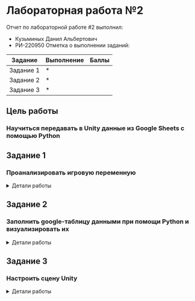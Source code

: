 # Лабораторная работа №2
Отчет по лабораторной работе #2 выполнил:
- Кузьминых Данил Альбертович
- РИ-220950
Отметка о выполнении заданий:

| Задание | Выполнение | Баллы |
| ------ | ------ | ------ |
| Задание 1 | * |  |
| Задание 2 | * |  |
| Задание 3 | * |  |

## Цель работы
### Научиться передавать в Unity данные из Google Sheets с помощью Python

## Задание 1
### Проанализировать игровую переменную
<details>
<summary>Детали работы</summary>

  <ol>Задачи:
    <li>Выберать одну компьютерную игру</li>
    <li>Привести скриншот геймплея и краткое описание концепта выбранной игры.</li>
    <li>Выбрать одну из игровых переменных в игре (ресурсы, внутри игровая валюта, здоровье персонажей и т.д.).</li>
    <li>Описать роль переменной в игре, условия изменения / появления и диапазон допустимых значений.</li>
    <li>Построить схему экономической модели в игре и указать место выбранной переменной в ней.</li>
  </ol>

  <details>
    <summary>Задачи 1-2:</summary>
    <p>Для проведения анализа я выбрал компьютерную игру Dark Souls 3</p>
    <p>Концепт игры Dark Souls 3:<br>Dark Souls 3 представляет собой хардкорную экшен-RPG, основой которой является исследование мира путём перемещения по разнообразным локациям, населённым не менее разнообразными мобами и боссами. По ходу прохождения игроку встретятся тёмные подземелья, токсичные болота, пугающие кладбища, красивые замки и т. д.</p>
    <p>Скриншот геймплея</p>
    <img alt = "Скриншот Убийства Безымяного короля" src = "https://steamuserimages-a.akamaihd.net/ugc/938336091539491726/C4BCE344F72DD4EADA54269CF555A3244E33526D/?imw=5000&imh=5000&ima=fit&impolicy=Letterbox&imcolor=%23000000&letterbox=false">
  </details>
  
  <details>
    <summary>Задачи 3-4:</summary>
    <p>В качестве игровой переменной я решил взять местную игровую валюту - "Души"</p>
    <p>Далее подробнее о ней:</p>
    <p>Краном ресурсов в игре служат убийства рядовых противников как постоянный и неисчерпаемый ресурс, NPC, мини боссов и боссов как ограниченный ресурс.<br> Так же краном ресурсов служат предметы при применении, которых вам начисляется определённое кол-во ресурса, их кол-во ограничено на карте.</p>
    <p>
      Инвентарём для данной валюты служит хранилище, которое сохраняет валюту до смерти игрового персонажа, после чего создаёт временное хранилище на карте куда перечисляет весь хранимый ресурс.<br>
      Временное хранилище можно, либо "забрать", либо "уничтожить": 
      <ul>
        <li>Действием "забрать" является единоразовое взаимодействие с объектом при котором вам будет перечислено хранимое в нём кол-во ресурсов, после чего хранилище будет уничтожено.</li> 
        <li>Действием "уничтожить" служит ваша следующая смерть, при этом хранилище будет безвозвратно уничтожено вместе с хранимым на ней ресурсом.</li>
      </ul>
      <p>
        Трубой в данной игре служат смерти или неожиданные сюжетные взаимодействия.<br>
      </p>
      <p>
        Преобразователями в игре служат улучшения характеристик персонажа, улучшения снаряжения и торговцы.<br>
      </p>
      <p>
        Торговцами в игре выступают NPC, готовые обменять ваши ресурсы на полезные предметы, и так же обратно.<br>
      </p>
      <p>
        Изменение получаемых душ с противников растёт от стартовых локаций к конечным, включая DLC игры, от 10 до 13000 душ, при первом прохождении.<br>
        Изменение получаемых душ с боссов и мини-боссов растёт в зависимости от локации, включая DLC игры, от 2000 до 150000 душ, при первом прохождении.<br>
        Изменения стоимости прокачки уровня растёт по следующим формулам:    
        <ul>
          <li>До 12 уровня: Души = 0.0068 Lvl^3 - 0.06 Lvl^2 + 17.1 Lvl + 639</li>
          <li>После 12 уровня: Души = 0.02 Lvl^3 + 3.06 Lvl^2 + 105.6 Lvl - 895</li>
        </ul>
        Таким образом мы получаем, что прокачка 2 уровня стоит 673 души, а прокачка максимально допустимого уровня(713) будет стоить 8879349 душ.<br>
        Цены у торговцев на предметы не изменяются в цене с прохождением игры, а сами предметы могут стоить от 5 до 20000 душ. 
      </p>
  </details>

  <details>
    <summary>Задача 5:</summary>
    Схема экономической модели в игре:
    <img alt = "Схема экономической модели в игре" src = "https://i.postimg.cc/qvpTZyvg/19-11-23-12-33-14.png">
  </details>
</details>



## Задание 2
### Заполнить google-таблицу данными при помощи Python и визуализировать их
<details>
<summary>Детали работы</summary>

<ol>Задачи:
    <li>Выбрать изменяемую переменную</li>
    <li>Настроить доступ к гугл таблице по API</li>
    <li>Сгенерировать данные для выбранной переменной с помощью Python и передать их в google-таблицу</li>
    <li>Визуализировать результат</li>
  </ol>
<p>
  В качестве изменяемой переменной я решил выбрать попадание пули по мишени. Таким обазом я должен сгенерировать 10 случайныйх значений координат точки куда попадёт пуля. Я решил работать в 1 координатной четверти. Тогда для каждой из координат значения будут варироваться от 0 до 100, центр самой мишени будет находится на координате(50, 50). А за результативность будет взято расстояние между центром и точкой попадания.
</p>
<p>
  Настройка доступа по API:
  <ol>
    <li>
      Я создал новый сервисный аккаунт в Google Cloud в APIs&Service
      <img alt = "Скриншот нового аккаунта" src = "https://i.postimg.cc/HLnm5XL7/19-11-23-15-38-50.png">
    </li>
    <li>
      Затем я создал новую гугл таблицу и добавил в качестве редактора созданный сервисный аккаунт.
      <img alt = "Скриншот из гугл таблиц" src = "https://i.postimg.cc/9FynfpGQ/19-11-23-15-42-23.png">
    </li>
  </ol>
</p>
<p>
  Генерация данных с помощью Python:<br>
  Я написал скрипт на jupyter для реализации данной задачи.
</p>
  <details>
  <summary>Код на Phython:</summary> 
    
    import gspread
    import numpy as np
    import math
    gc = gspread.service_account(filename='data-analysis-400909-0d5cee765f29.json')
    sh = gc.open("SheetsLABA2")
    x = np.random.randint(0, 100, 10)
    y = np.random.randint(0, 100, 10)
    mon = list(range(1,10))
    i = 0
    while i <= len(mon):
    i += 1
    if i == 0:
        continue
    else:
        distance = math.sqrt((x[i-1]-50)**2+(y[i-1]-50)**2)
        distance = str(distance)
        distance = distance.replace('.',',')
        sh.sheet1.update(('A' + str(i)), str(i))
        sh.sheet1.update(('B' + str(i)), str(x[i-1]))
        sh.sheet1.update(('C' + str(i)), str(y[i-1]))
        sh.sheet1.update(('D' + str(i)), str(distance))
        print(distance)
  </details>

  <details>
    <summary>Результаты:</summary>
    <p>Выполнение кода:</p>
    <img alt = "Скриншот выполнения кода" src = "https://i.postimg.cc/Y0shjC9B/19-11-23-16-20-28.png">
    <p>Результат в таблицах</p>
    <img alt = "Скриншот результата в таблицах" src = "https://i.postimg.cc/rFw2y27g/19-11-23-16-23-07.png">
    <p>Визуализация данных</p>
    <img alt = "Скриншот визуализации данных" src = "https://i.postimg.cc/BvNNZbkn/19-11-23-16-25-46.png">
  </details>
</details>

## Задание 3
### Настроить сцену Unity
<details>
<summary>Детали работы</summary>

  <ol>Задачи:
    <li>Подобрать звуковые файлы, создать префабы, написать скрипты, настроить сцену</li>
    <li>Проверить результат</li>
    <li>Записать результаты</li>
    <li>Подкрепить результаты самой лабораторной</li>
  </ol>
  <p>Файлы для звука были записаны с помощью бота и имеют следующие вариации:</p>
  <ol>
    <li>Настолько мимо, ну ты и мазила</li>
    <li>Близко, но ты явно косой</li>
    <li>Почти попал, годен!</li>
    <li>Точно в цель, пойдёшь окопы копать!</li>
  </ol>
  <p>Создан префаб попадания и объект мишени, находящимся на канвасе, который закреплён за камерой</p>
  <p>Написан скрипт по прочтению данных из google-таблицы, анализу и воспроизведению результата</p>
  <p>Ссылка на видео по собственной работе: https://youtu.be/6Y9x8uO30D4</p>
  <p>Ссылка на видео по лабораторной работе: https://youtu.be/K_P5rTTdjBc</p>
</details>
